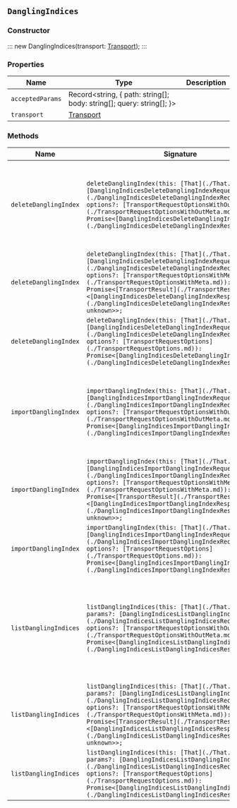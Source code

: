 ## `DanglingIndices`

### Constructor

:::
new DanglingIndices(transport: [Transport](./Transport.md));
:::

### Properties

| Name | Type | Description |
| - | - | - |
| `acceptedParams` | Record<string, { path: string[]; body: string[]; query: string[]; }> | &nbsp; |
| `transport` | [Transport](./Transport.md) | &nbsp; |

### Methods

| Name | Signature | Description |
| - | - | - |
| `deleteDanglingIndex` | `deleteDanglingIndex(this: [That](./That.md), params: [DanglingIndicesDeleteDanglingIndexRequest](./DanglingIndicesDeleteDanglingIndexRequest.md), options?: [TransportRequestOptionsWithOutMeta](./TransportRequestOptionsWithOutMeta.md)): Promise<[DanglingIndicesDeleteDanglingIndexResponse](./DanglingIndicesDeleteDanglingIndexResponse.md)>;` | Delete a dangling index. If Elasticsearch encounters index data that is absent from the current cluster state, those indices are considered to be dangling. For example, this can happen if you delete more than `cluster.indices.tombstones.size` indices while an Elasticsearch node is offline. |
| `deleteDanglingIndex` | `deleteDanglingIndex(this: [That](./That.md), params: [DanglingIndicesDeleteDanglingIndexRequest](./DanglingIndicesDeleteDanglingIndexRequest.md), options?: [TransportRequestOptionsWithMeta](./TransportRequestOptionsWithMeta.md)): Promise<[TransportResult](./TransportResult.md)<[DanglingIndicesDeleteDanglingIndexResponse](./DanglingIndicesDeleteDanglingIndexResponse.md), unknown>>;` | &nbsp; |
| `deleteDanglingIndex` | `deleteDanglingIndex(this: [That](./That.md), params: [DanglingIndicesDeleteDanglingIndexRequest](./DanglingIndicesDeleteDanglingIndexRequest.md), options?: [TransportRequestOptions](./TransportRequestOptions.md)): Promise<[DanglingIndicesDeleteDanglingIndexResponse](./DanglingIndicesDeleteDanglingIndexResponse.md)>;` | &nbsp; |
| `importDanglingIndex` | `importDanglingIndex(this: [That](./That.md), params: [DanglingIndicesImportDanglingIndexRequest](./DanglingIndicesImportDanglingIndexRequest.md), options?: [TransportRequestOptionsWithOutMeta](./TransportRequestOptionsWithOutMeta.md)): Promise<[DanglingIndicesImportDanglingIndexResponse](./DanglingIndicesImportDanglingIndexResponse.md)>;` | Import a dangling index. If Elasticsearch encounters index data that is absent from the current cluster state, those indices are considered to be dangling. For example, this can happen if you delete more than `cluster.indices.tombstones.size` indices while an Elasticsearch node is offline. |
| `importDanglingIndex` | `importDanglingIndex(this: [That](./That.md), params: [DanglingIndicesImportDanglingIndexRequest](./DanglingIndicesImportDanglingIndexRequest.md), options?: [TransportRequestOptionsWithMeta](./TransportRequestOptionsWithMeta.md)): Promise<[TransportResult](./TransportResult.md)<[DanglingIndicesImportDanglingIndexResponse](./DanglingIndicesImportDanglingIndexResponse.md), unknown>>;` | &nbsp; |
| `importDanglingIndex` | `importDanglingIndex(this: [That](./That.md), params: [DanglingIndicesImportDanglingIndexRequest](./DanglingIndicesImportDanglingIndexRequest.md), options?: [TransportRequestOptions](./TransportRequestOptions.md)): Promise<[DanglingIndicesImportDanglingIndexResponse](./DanglingIndicesImportDanglingIndexResponse.md)>;` | &nbsp; |
| `listDanglingIndices` | `listDanglingIndices(this: [That](./That.md), params?: [DanglingIndicesListDanglingIndicesRequest](./DanglingIndicesListDanglingIndicesRequest.md), options?: [TransportRequestOptionsWithOutMeta](./TransportRequestOptionsWithOutMeta.md)): Promise<[DanglingIndicesListDanglingIndicesResponse](./DanglingIndicesListDanglingIndicesResponse.md)>;` | Get the dangling indices. If Elasticsearch encounters index data that is absent from the current cluster state, those indices are considered to be dangling. For example, this can happen if you delete more than `cluster.indices.tombstones.size` indices while an Elasticsearch node is offline. Use this API to list dangling indices, which you can then import or delete. |
| `listDanglingIndices` | `listDanglingIndices(this: [That](./That.md), params?: [DanglingIndicesListDanglingIndicesRequest](./DanglingIndicesListDanglingIndicesRequest.md), options?: [TransportRequestOptionsWithMeta](./TransportRequestOptionsWithMeta.md)): Promise<[TransportResult](./TransportResult.md)<[DanglingIndicesListDanglingIndicesResponse](./DanglingIndicesListDanglingIndicesResponse.md), unknown>>;` | &nbsp; |
| `listDanglingIndices` | `listDanglingIndices(this: [That](./That.md), params?: [DanglingIndicesListDanglingIndicesRequest](./DanglingIndicesListDanglingIndicesRequest.md), options?: [TransportRequestOptions](./TransportRequestOptions.md)): Promise<[DanglingIndicesListDanglingIndicesResponse](./DanglingIndicesListDanglingIndicesResponse.md)>;` | &nbsp; |
